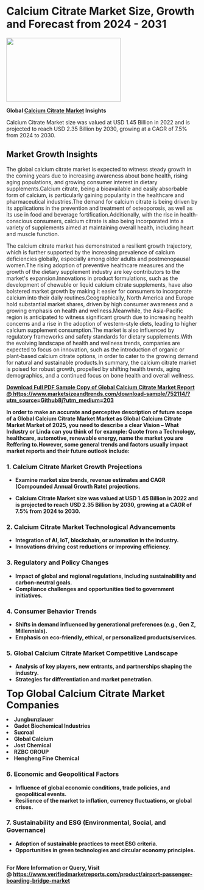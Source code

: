 <H1>Calcium Citrate Market Size, Growth and Forecast from 2024 - 2031</H1><img class="aligncenter size-medium wp-image-584254" src="https://thirdeyenews.in/wp-content/uploads/2024/09/Global-Market-Research-300x168.jpeg" alt="" width="300" height="168" /><p><strong>Global&nbsp;<a href="https://www.marketsizeandtrends.com/download-sample/752114/?utm_source=Github8j?utm_medium=203">Calcium Citrate Market</a> Insights</strong></p><p>Calcium Citrate Market size was valued at USD 1.45 Billion in 2022 and is projected to reach USD 2.35 Billion by 2030, growing at a CAGR of 7.5% from 2024 to 2030.</p><p><h2>Market Growth Insights</h2> <p>The global calcium citrate market is expected to witness steady growth in the coming years due to increasing awareness about bone health, rising aging populations, and growing consumer interest in dietary supplements.Calcium citrate, being a bioavailable and easily absorbable form of calcium, is particularly gaining popularity in the healthcare and pharmaceutical industries.The demand for calcium citrate is being driven by its applications in the prevention and treatment of osteoporosis, as well as its use in food and beverage fortification.Additionally, with the rise in health-conscious consumers, calcium citrate is also being incorporated into a variety of supplements aimed at maintaining overall health, including heart and muscle function.</p> <p><strong><a href="#"></a></strong></p> <p>The calcium citrate market has demonstrated a resilient growth trajectory, which is further supported by the increasing prevalence of calcium deficiencies globally, especially among older adults and postmenopausal women.The rising adoption of preventive healthcare measures and the growth of the dietary supplement industry are key contributors to the market's expansion.Innovations in product formulations, such as the development of chewable or liquid calcium citrate supplements, have also bolstered market growth by making it easier for consumers to incorporate calcium into their daily routines.Geographically, North America and Europe hold substantial market shares, driven by high consumer awareness and a growing emphasis on health and wellness.Meanwhile, the Asia-Pacific region is anticipated to witness significant growth due to increasing health concerns and a rise in the adoption of western-style diets, leading to higher calcium supplement consumption.The market is also influenced by regulatory frameworks and safety standards for dietary supplements.With the evolving landscape of health and wellness trends, companies are expected to focus on innovation, such as the introduction of organic or plant-based calcium citrate options, in order to cater to the growing demand for natural and sustainable products.In summary, the calcium citrate market is poised for robust growth, propelled by shifting health trends, aging demographics, and a continued focus on bone health and overall wellness.</p> <p><strong><a href="#"></p><p><span class=""><strong>Download Full PDF Sample Copy of Global Calcium Citrate Market Report</strong> @ <a href="https://www.marketsizeandtrends.com/download-sample/752114/?utm_source=Github8j?utm_medium=203" target="_blank">https://www.marketsizeandtrends.com/download-sample/752114/?utm_source=Github8j?utm_medium=203</a></span></p><p>In order to make an accurate and perceptive description of future scope of a Global&nbsp;Calcium Citrate Market Market as Global&nbsp;Calcium Citrate Market Market of 2025, you need to describe a clear Vision &ndash; What Industry or Linda can you think of for example: Quote from a Technology, healthcare, automotive, renewable energy, name the market you are Reffering to.However, some general trends and factors usually impact market reports and their future outlook include:</p><h3>1.&nbsp;<strong>Calcium Citrate Market Growth Projections</strong></h3><ul><li>Examine market size trends, revenue estimates and CAGR (Compounded Annual Growth Rate) projections.</li><li><p>Calcium Citrate Market size was valued at USD 1.45 Billion in 2022 and is projected to reach USD 2.35 Billion by 2030, growing at a CAGR of 7.5% from 2024 to 2030.</p></li></ul><h3>2.&nbsp;<strong>Calcium Citrate Market Technological Advancements</strong></h3><ul><li>Integration of AI, IoT, blockchain, or automation in the industry.</li><li>Innovations driving cost reductions or improving efficiency.</li></ul><h3>3.&nbsp;<strong>Regulatory and Policy Changes</strong></h3><ul><li>Impact of global and regional regulations, including sustainability and carbon-neutral goals.</li><li>Compliance challenges and opportunities tied to government initiatives.</li></ul><h3>4.&nbsp;<strong>Consumer Behavior Trends</strong></h3><ul><li>Shifts in demand influenced by generational preferences (e.g., Gen Z, Millennials).</li><li>Emphasis on eco-friendly, ethical, or personalized products/services.</li></ul><h3>5.&nbsp;<strong>Global Calcium Citrate Market Competitive Landscape</strong></h3><ul><li>Analysis of key players, new entrants, and partnerships shaping the industry.</li><li>Strategies for differentiation and market penetration.</li></ul><p data-pm-slice="1 1 []"><span style="color: inherit; font-family: inherit; font-size: 25px;">Top Global Calcium Citrate Market Companies</span></p><div class="" data-test-id=""><p><li>Jungbunzlauer</li><li> Gadot Biochemical Industries</li><li> Sucroal</li><li> Global Calcium</li><li> Jost Chemical</li><li> RZBC GROUP</li><li> Hengheng Fine Chemical</li></p></div><h3>6.&nbsp;<strong>Economic and Geopolitical Factors</strong></h3><ul><li>Influence of global economic conditions, trade policies, and geopolitical events.</li><li>Resilience of the market to inflation, currency fluctuations, or global crises.</li></ul><h3>7.&nbsp;<strong>Sustainability and ESG (Environmental, Social, and Governance)</strong></h3><ul><li>Adoption of sustainable practices to meet ESG criteria.</li><li>Opportunities in green technologies and circular economy principles.</li></ul><h2><strong style="font-size: 14px;">For More Information or Query, Visit @&nbsp;</strong><a style="background-color: #ffffff; font-size: 14px;" href="https://www.marketsizeandtrends.com/report/calcium-citrate-market/" target="_blank">https://www.verifiedmarketreports.com/product/airport-passenger-boarding-bridge-market</a></h2>
